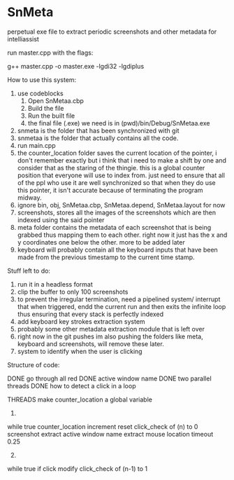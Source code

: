# SnMeta
perpetual exe file to extract periodic screenshots and other metadata for intelliassist

run master.cpp with the flags:

g++ master.cpp -o master.exe -lgdi32 -lgdiplus


How to use this system:
1. use codeblocks
    1. Open SnMetaa.cbp
    2. Build the file
    3. Run the built file
    4. the final file (.exe) we need is in (pwd)/bin/Debug/SnMetaa.exe
2. snmeta is the folder that has been synchronized with git
3. snmetaa is the folder that actually contains all the code.
4. run main.cpp
5. the counter_location folder saves the current location of the pointer, i don't remember exactly but i think that i need to make a shift by one and consider that as the staring of the thingie. this is a global counter position that everyone will use to index from. just need to ensure that all of the ppl who use it are well synchronized so that when they do use this pointer, it isn't accurate because of terminating the program midway.
6. ignore bin, obj, SnMetaa.cbp, SnMetaa.depend, SnMetaa.layout for now
7. screenshots, stores all the images of the screenshots which are then indexed using the said pointer
8. meta folder contains the metadata of each screenshot that is being grabbed thus mapping them to each other. right now it just has the x and y coordinates one below the other. more to be added later
9. keyboard will probably contain all the keyboard inputs that have been made from the previous timestamp to the current time stamp. 

Stuff left to do:
1. run it in a headless format
2. clip the buffer to only 100 screenshots
3. to prevent the irregular termination, need a pipelined system/ interrupt that when triggered, endd the current run and then exits the infinite loop thus ensuring that every stack is perfectly indexed
4. add keyboard key strokes extraction system
5. probably some other metadata extraction module that is left over
6. right now in the git pushes im also pushing the folders like meta, keyboard and screenshots, will remove these later. 
7. system to identify when the user is clicking

Structure of code:

DONE go through all red
DONE active window name
DONE two parallel threads
DONE how to detect a click in a loop


THREADS
make counter_location a global variable

1.
while true
	counter_location increment
	reset click_check of (n) to 0
	screenshot
	extract active window name
	extract mouse location
	timeout 0.25


2.
while true
	if click 
		modify click_check of (n-1) to 1
